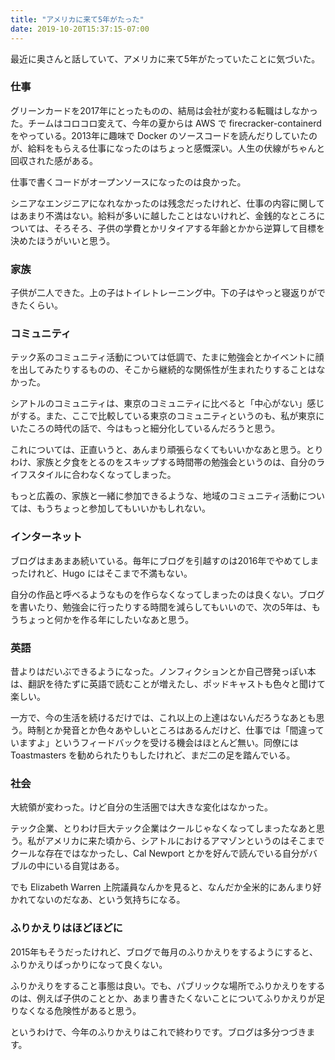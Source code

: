 ```yaml
---
title: "アメリカに来て5年がたった"
date: 2019-10-20T15:37:15-07:00
---
```

最近に奥さんと話していて、アメリカに来て5年がたっていたことに気づいた。

### 仕事

グリーンカードを2017年にとったものの、結局は会社が変わる転職はしなかった。チームはコロコロ変えて、今年の夏からは AWS で firecracker-containerd をやっている。2013年に趣味で Docker のソースコードを読んだりしていたのが、給料をもらえる仕事になったのはちょっと感慨深い。人生の伏線がちゃんと回収された感がある。

仕事で書くコードがオープンソースになったのは良かった。

シニアなエンジニアになれなかったのは残念だったけれど、仕事の内容に関してはあまり不満はない。給料が多いに越したことはないけれど、金銭的なところについては、そろそろ、子供の学費とかリタイアする年齢とかから逆算して目標を決めたほうがいいと思う。

### 家族

子供が二人できた。上の子はトイレトレーニング中。下の子はやっと寝返りができたくらい。

### コミュニティ

テック系のコミュニティ活動については低調で、たまに勉強会とかイベントに顔を出してみたりするものの、そこから継続的な関係性が生まれたりすることはなかった。

シアトルのコミュニティは、東京のコミュニティに比べると「中心がない」感じがする。また、ここで比較している東京のコミュニティというのも、私が東京にいたころの時代の話で、今はもっと細分化しているんだろうと思う。

これについては、正直いうと、あんまり頑張らなくてもいいかなあと思う。とりわけ、家族と夕食をとるのをスキップする時間帯の勉強会というのは、自分のライフスタイルに合わなくなってしまった。

もっと広義の、家族と一緒に参加できるような、地域のコミュニティ活動については、もうちょっと参加してもいいかもしれない。

### インターネット

ブログはまあまあ続いている。毎年にブログを引越すのは2016年でやめてしまったけれど、Hugo にはそこまで不満もない。

自分の作品と呼べるようなものを作らなくなってしまったのは良くない。ブログを書いたり、勉強会に行ったりする時間を減らしてもいいので、次の5年は、もうちょっと何かを作る年にしたいなあと思う。

### 英語

昔よりはだいぶできるようになった。ノンフィクションとか自己啓発っぽい本は、翻訳を待たずに英語で読むことが増えたし、ポッドキャストも色々と聞けて楽しい。

一方で、今の生活を続けるだけでは、これ以上の上達はないんだろうなあとも思う。時制とか発音とか色々あやしいところはあるんだけど、仕事では「間違っていますよ」というフィードバックを受ける機会はほとんど無い。同僚には Toastmasters を勧められたりもしたけれど、まだ二の足を踏んでいる。

### 社会

大統領が変わった。けど自分の生活圏では大きな変化はなかった。

テック企業、とりわけ巨大テック企業はクールじゃなくなってしまったなあと思う。私がアメリカに来た頃から、シアトルにおけるアマゾンというのはそこまでクールな存在ではなかったし、Cal Newport とかを好んで読んでいる自分がバブルの中にいる自覚はある。

でも Elizabeth Warren 上院議員なんかを見ると、なんだか全米的にあんまり好かれてないのだなあ、という気持ちになる。

### ふりかえりはほどほどに

2015年もそうだったけれど、ブログで毎月のふりかえりをするようにすると、ふりかえりばっかりになって良くない。

ふりかえりをすること事態は良い。でも、パブリックな場所でふりかえりをするのは、例えば子供のこととか、あまり書きたくないことについてふりかえりが足りなくなる危険性があると思う。

というわけで、今年のふりかえりはこれで終わりです。ブログは多分つづきます。
